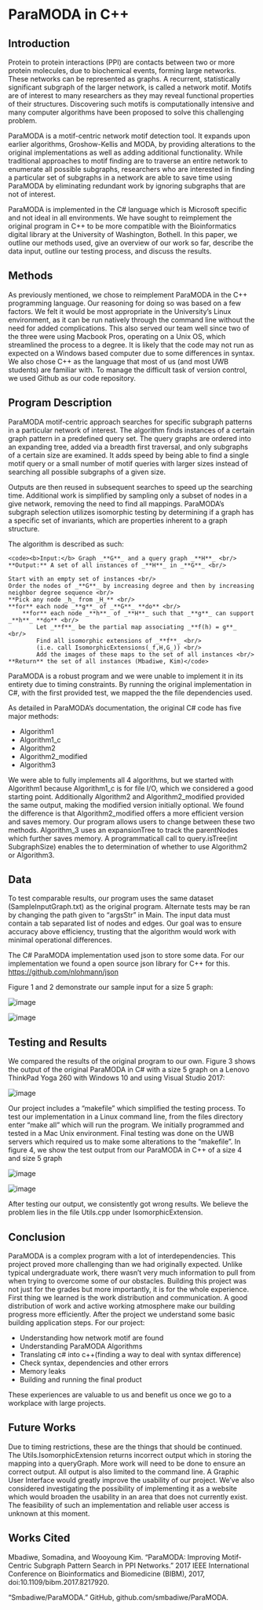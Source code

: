 # ParaMODA in C++ 

## Introduction
Protein to protein interactions (PPI) are contacts between two or more protein molecules, due to biochemical events, forming large networks. These networks can be represented as graphs. A recurrent, statistically significant subgraph of the larger network, is called a network motif. Motifs are of interest to many researchers as they may reveal functional properties of their structures. Discovering such motifs is computationally intensive and many computer algorithms have been proposed to solve this challenging problem. 

ParaMODA is a motif-centric network motif detection tool. It expands upon earlier algorithms, Groshow-Kellis and MODA, by providing alterations to the original implementations as well as adding additional functionality. While traditional approaches to motif finding are to traverse an entire network to enumerate all possible subgraphs, researchers who are interested in finding a particular set of subgraphs in a network are able to save time using ParaMODA by eliminating redundant work by ignoring subgraphs that are not of interest. 
  
ParaMODA is implemented in the C# language which is Microsoft specific and not ideal in all environments. We have sought to reimplement the original program in C++ to be more compatible with the Bioinformatics digital library at the University of Washington, Bothell. In this paper, we outline our methods used, give an overview of our work so far, describe the data input, outline our testing process, and discuss the results.

## Methods
As previously mentioned, we chose to reimplement ParaMODA in the C++ programming language. Our reasoning for doing so was based on a few factors. We felt it would be most appropriate in the University’s Linux environment, as it can be run natively through the command line without the need for added complications. This also served our team well since two of the three were using Macbook Pros, operating on a Unix OS, which streamlined the process to a degree. It is likely that the code may not run as expected on a Windows based computer due to some differences in syntax. We also chose C++ as the language that most of us (and most UWB students) are familiar with. To manage the difficult task of version control, we used Github as our code repository.
  
## Program Description
ParaMODA motif-centric approach searches for specific subgraph patterns in a particular network of interest. The algorithm finds instances of a certain graph pattern in a predefined query set. The query graphs are ordered into an expanding tree, added via a breadth first traversal, and only subgraphs of a certain size are examined. It adds speed by being able to find a single motif query or a small number of motif queries with larger sizes instead of searching all possible subgraphs of a given size.
  
Outputs are then reused in subsequent searches to speed up the searching time. Additional work is simplified by sampling only a subset of nodes in a give network, removing the need to find all mappings. ParaMODA’s subgraph selection utilizes isomorphic testing by determining if a graph has a specific set of invariants, which are properties inherent to a graph structure.
  
The algorithm is described as such:

    <code><b>Input:</b> Graph _**G**_ and a query graph _**H**_ <br/>
    **Output:** A set of all instances of _**H**_ in _**G**_ <br/>

    Start with an empty set of instances <br/>
    Order the nodes of _**G**_ by increasing degree and then by increasing neighbor degree sequence <br/>
    **Pick any node _h_ from _H_** <br/>
    **for** each node _**g**_ of _**G**_ **do** <br/>
        **for** each node _**h**_ of _**H**_ such that _**g**_ can support _**h**_ **do** <br/>
            Let _**f**_ be the partial map associating _**f(h) = g**_ <br/>
            Find all isomorphic extensions of _**f**_ <br/>
            (i.e. call IsomorphicExtensions(_f,H,G_)) <br/>
            Add the images of these maps to the set of all instances <br/>
    **Return** the set of all instances (Mbadiwe, Kim)</code>
  
ParaMODA is a robust program and we were unable to implement it in its entirety due to timing constraints. By running the original implementation in C#, with the first provided test, we mapped the the file dependencies used. 

As detailed in ParaMODA’s documentation, the original C# code has five major methods:
-	Algorithm1
-	Algorithm1_c
-	Algorithm2
-	Algorithm2_modified
-	Algorithm3

We were able to fully implements all 4 algorithms, but we started with Algorithm1 because Algorithm1_c is for file I/O, which we considered a good starting point. Additionally Algorithm2 and Algorithm2_modified provided the same output, making the modified version initially optional. We found the difference is that Algorithm2_modified offers a more efficient version and saves memory. Our program allows users to change between these two methods. Algorithm_3 uses an expansionTree to track the parentNodes which further saves memory. A programmaticall call to query.isTree(int SubgraphSize) enables the to determination of whether to use Algorithm2 or Algorithm3.

## Data
To test comparable results, our program uses the same dataset (SampleInputGraph.txt) as the original program. Alternate tests may be ran by changing the path given to “argsStr” in Main. The input data must contain a tab separated list of nodes and edges. Our goal was to ensure accuracy above efficiency, trusting that the algorithm would work with minimal operational differences. 

The C# ParaMODA implementation used json to store some data. For our implementation we found a open source json library for C++ for this. https://github.com/nlohmann/json

Figure 1 and 2 demonstrate our sample input for a size 5 graph: 

![image](https://user-images.githubusercontent.com/36549707/119889626-0b8cb300-bef4-11eb-8582-009f14887a58.png)

![image](https://user-images.githubusercontent.com/36549707/119889715-2b23db80-bef4-11eb-8e16-d423ac6df0ec.png)

## Testing and Results
We compared the results of the original program to our own. Figure 3 shows the output of the original ParaMODA in C# with a size 5 graph on a Lenovo ThinkPad Yoga 260 with Windows 10 and using Visual Studio 2017: 

![image](https://user-images.githubusercontent.com/36549707/119890269-db91df80-bef4-11eb-90b5-a13cf5d9f529.png)
 
Our project includes a “makefile” which simplified the testing process. To test our implementation in a Linux command line, from the files directory enter “make all” which will run the program. We initially programmed and tested in a Mac Unix environment. Final testing was done on the UWB servers which required us to make some alterations to the “makefile”. In figure 4, we show the test output from our ParaMODA in C++ of a size 4 and size 5 graph

![image](https://user-images.githubusercontent.com/36549707/119890324-ec425580-bef4-11eb-909e-0fbbfbf00ff0.png) 

![image](https://user-images.githubusercontent.com/36549707/119890361-f9f7db00-bef4-11eb-9786-8917723e98e2.png)
 
After testing our output, we consistently got wrong results. We believe the problem lies in the file Utils.cpp under IsomorphicExtension. 

## Conclusion 
ParaMODA is a complex program with a lot of interdependencies. This project proved more challenging than we had originally expected. Unlike typical undergraduate work, there wasn’t very much information to pull from when trying to overcome some of our obstacles. Building this project was not just for the grades but more importantly, it is for the whole experience. First thing we learned is the work distribution and communication. A good distribution of work and active working atmosphere make our building progress more efficiently. After the project we understand some basic building application steps. For our project:
- Understanding how network motif are found
- Understanding ParaMODA Algorithms 
- Translating c# into c++(finding a way to deal with syntax difference)
- Check syntax, dependencies and other errors
- Memory leaks
- Building and running the final product

These experiences are valuable to us and benefit us once we go to a workplace with large projects.

## Future Works
Due to timing restrictions, these are the things that should be continued. The Utils.IsomorphicExtension returns incorrect output which in storing the mapping into a queryGraph. More work will need to be done to ensure an correct output. All output is also limited to the command line. A Graphic User Interface would greatly improve the usability of our project. We’ve also considered investigating the possibility of implementing it as a website which would broaden the usability in an area that does not currently exist. The feasibility of such an implementation and reliable user access is unknown at this moment.

## Works Cited

Mbadiwe, Somadina, and Wooyoung Kim. “ParaMODA: Improving Motif-Centric Subgraph Pattern Search in PPI Networks.” 2017 IEEE International Conference on Bioinformatics and Biomedicine (BIBM), 2017, doi:10.1109/bibm.2017.8217920.

“Smbadiwe/ParaMODA.” GitHub, github.com/smbadiwe/ParaMODA.


